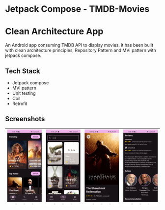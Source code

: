 # Jetpack Compose - TMDB-Movies

# Clean Architecture App

An Android app consuming TMDB API to display movies.
it has been built with clean architecture principles, Repository Pattern and MVI
pattern with jetpack compose.

## Tech Stack

*  Jetpack compose
*  MVI pattern
*  Unit testing
*  Coil
*  Retrofit

## Screenshots

| <img src="art/home.jpg" width=200/> | <img src="art/search.jpg" width=200/> | <img src="art/details-1.jpg" width=200/> | <img src="art/details-2.jpg" width=200/> |
|:-----------------------------------:|:-------------------------------------:|:-----------------------------------:|:----------------------------------------:|